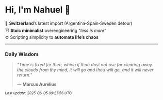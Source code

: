 # Hi, I'm Nahuel :tiger:

📍 **Switzerland**’s latest import (Argentina-Spain-Sweden detour)  
⛩️ **Stoic minimalist** overengineering *“less is more”*  
⚙️ Scripting simplicity to **automate life’s chaos**

---

### Daily Wisdom
> _"Time is fixed for thee, which if thou dost not use for clearing away the clouds from thy mind, it will go and thou wilt go, and it will never return."_  
>
> — **Marcus Aurelius**

<sub>*Last update: 2025-06-05 09:27:56 UTC*</sub>

